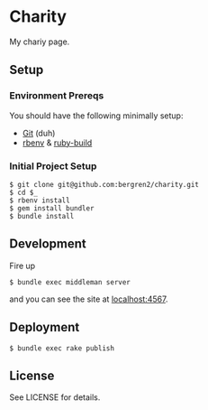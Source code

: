 # Charity

My chariy page.

## Setup

### Environment Prereqs

You should have the following minimally setup:

- [Git](https://help.github.com/articles/set-up-git) (duh)
- [rbenv](https://github.com/sstephenson/rbenv) & [ruby-build](https://github.com/sstephenson/ruby-build)

### Initial Project Setup

    $ git clone git@github.com:bergren2/charity.git
    $ cd $_
    $ rbenv install
    $ gem install bundler
    $ bundle install

## Development

Fire up

    $ bundle exec middleman server

and you can see the site at [localhost:4567](http://localhost:4567).

## Deployment

    $ bundle exec rake publish

## License

See LICENSE for details.
